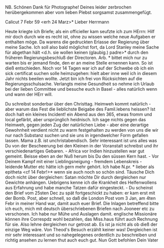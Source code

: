 NB. Schönen Dank für Photographe! Deines leider zerbrochen herübergekommen aber vom lieben Plebst sorgsamst zusammengefügt.

 Calicut 7 Febr 59
 <erh 24 Marz>*
Lieber Herrmann

Heute kriegte ich Briefe; als ein officieller kam seufzte ich zum HErrn: Hilf mir doch durch wie es recht ist, ohne zu wissen welche neue Aufgaben er enthalten möge. Da warens die gedruckten Erlasse der Regierung über meine Sache. Ich soll also bald möglichst fort, da Lord Stanley meine Sache für abgethan hält <d.h. sie wollen keinen (glaubig.) padre>* durch den früheren Regierungsbeschluß der Directoren. Arb. <Arbuthnot>* bittet mich nur zu warten bis er jemand finde, den er an meine Stelle ernennen kann. So ist dieß entschieden. Noch vor 14 Tagen war ich auf der Schwebe ob ich ein sick certificat suchen solle heimzugehen: hielt aber inne weil ich in diesem Jahr nichts beeilen wollte. Jetzt bin ich frei von Rücksichten auf die Regierungsschulsache. Verlangts meine Gesundheit so nehme ich Urlaub bei der lieben Committee und besuche euch in Basel - alles natürlich wenn und wann der HErr will.

Du schreibst sonderbar über den Christtag. Heimweh kommt natürlich - aber warum das Fest die lieblichste Beigabe des Famil.lebens heissen? Ist doch halt ein kleines Incident! ein Abend aus den 365, etwas fromm und local gefärbt, aber ursprünglich heidnisch. Ich sage nichts gegen das Heimweh, gegen jeden Zug der natürlichen Liebe - aber eine derartige Gewohnheit verdient nicht zu warm festgehalten zu werden von uns die wir nur nach Substanz suchen und sie uns in irgendwelcher Form gefallen lassen. Mama z.B. ist unchristabendisch. Sehr interessant ist uns alles was Du von der Bescheerung bei den Kleinen in der Voranstalt schreibst und ihr verschiedenartiges Gebaren. - Africa vor Indien hinzustellen war gut gemeint. Beisse eben an der Nuß herum bis Du den süssen Kern hast. - Vor Deinem Kampf mit einer Lieblingsneigung - fremdem Lebenskreis - leidende Mutter etc hätte ich gern mehr gehört. Ich habe N.pr. <Nomina propria>* lieber als epitheta <cf 14 Febr!>* wenn sie auch noch so schön sind. Täusche Dich doch nicht über dergleichen: Satan möchte Dir durch dergleichen nur Gewichte anhängen. Uebrigens kenne ich die Krankheit des Helfenwollens aus Erfahrung und habe manche Tatzen dafür eingesteckt. - Du scheinst den Brief vom 25sten Dec zu spät fortgeschickt zu haben: er kam erst mit der Bomb. Post, aber schnell, so daß die London Post vom 3 Jan, am 4ten Febr in meiner Hand war, damit auch euer Brief. Die Inlagen betreffend bitte ich euch, mich mit deutsch überschriebenen Briefen nach Jooneer etc zu verschonen. Ich habe nur Mühe und Auslagen damit. englische Missionäre können ihre Correspdz wohl bezahlen, das Miss.haus führt auch Rechnung für sie. Also lehne dergleichen nur getrost ab. Es ist ja nicht als ob dieß der einzige Weg wäre. 
Von Theod's Besuch erzählt keiner was! Dergleichen ist mir sehr interessant und so nahegelegenes ordentlich zu beschreiben und richtig ansehen zu lernen thut auch euch gut. Nun Gott befohlen
 Dein Vater
